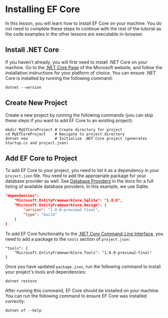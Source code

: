 # Installing EF Core  
 
In this lesson, you will learn how to install EF Core on your machine. You do not need to complete these steps to continue with the rest of the tutorial as the code examples in the other lessons are executable in-browser.
 
## Install .NET Core 
 
If you haven't already, you will first need to install .NET Core on your machine. Go to the [.NET Core Page](https://www.microsoft.com/net/core) of the Microsoft website, and follow the installation instructions for your platform of choice. You can ensure .NET Core is installed by running the following command: 
 
``` 
dotnet --version 
``` 
  
## Create New Project 
 
Create a new project by running the following commands (you can skip these steps if you want to add EF Core to an existing project):  
 
```  
mkdir MyEfCoreProject # Create directory for project  
cd MyEfCoreProject    # Navigate to project directory   
dotnet new            # Initialize .NET Core project (generates Startup.cs and project.json)  
```  
  
## Add EF Core to Project 
 
 
To add EF Core to your project, you need to list it as a dependency in your `project.json` file. You need to add the appropriate package for your database provider as well. See [Database Providers](https://docs.efproject.net/en/latest/providers/index.html) in the docs for a full listing of available database providers. In this example, we use Sqlite. 
 
```json 
"dependencies": 
    "Microsoft.EntityFrameworkCore.Sqlite": "1.0.0", 
    "Microsoft.EntityFrameworkCore.Design": {       
        "version": "1.0.0-preview2-final", 
        "type": "build"  
    }   
} 
``` 
 
To add EF Core functionality to the [.NET Core Command-Line Interface](https://docs.microsoft.com/en-us/dotnet/articles/core/tools/), you need to add a package to the `tools` section of `project.json`: 
 
``` 
"tools": { 
    "Microsoft.EntityFrameworkCore.Tools": "1.0.0-preview2-final" 
} 
``` 
 
Once you have updated `package.json`, run the following command to install your project's tools and dependencies: 
 
``` 
dotnet restore 
``` 
 
After running this command, EF Core should be installed on your machine. You can run the following command to ensure EF Core was installed correctly: 
 
``` 
dotnet ef --help 
``` 
 